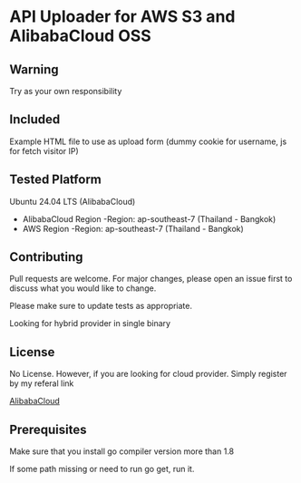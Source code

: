 # API Uploader for AWS S3 and AlibabaCloud OSS
## Warning
Try as your own responsibility

## Included
Example HTML file to use as upload form (dummy cookie for username, js for fetch visitor IP)
## Tested Platform
Ubuntu 24.04 LTS (AlibabaCloud)

- AlibabaCloud Region
  -Region: ap-southeast-7 (Thailand - Bangkok)
- AWS Region
  -Region: ap-southeast-7 (Thailand - Bangkok)

## Contributing

Pull requests are welcome. For major changes, please open an issue first
to discuss what you would like to change.

Please make sure to update tests as appropriate.

Looking for hybrid provider in single binary

## License

No License. However, if you are looking for cloud provider. Simply register by my referal link

[AlibabaCloud](https://www.alibabacloud.com/campaign/benefits?referral_code=A9ESHA)


## Prerequisites
Make sure that you install go compiler version more than 1.8 

If some path missing or need to run go get, run it.



